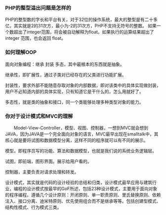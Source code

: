 ### PHP的整型溢出问题是怎样的
PHP的整型数的字长和平台有关，对于32位的操作系统，最大的整型是有二十多亿，其实就是2的31次方，最小为-2的31次方，PHP不支持无符号的整数。 如果一个数超出了integer范围，将会被自动解释为float。如果执行的运算结果超出了 integer 范围，也会返回 float。

### 如何理解OOP
面向对象编程：继承 封装 多态，其中最根本的东西就是抽象。<br/>

继承性，即扩展性，通过子类对已经存在的父类进行功能扩展。


封装性，要求外部不能随意存取对象的内部数据，即对该类中的具体实现做封装，用户不必知道内部的具体实现，只有知道它是干什么的，怎么用就好了。

多态性，就是类的抽象和接口，同一个类能够处理多种类型对象的能力。

### 你对于设计模式和MVC的理解
　　Model-View-Controller，模型、视图、控制器，一想到MVC就会想到JAVA，因为JAVA是一个完全面向对象的语言，MVC最早出现在smalltalk中，其核心就是要将试图和数据模型分离，这样不同的程序就可以有不同的展示。


模型，即程序员写的功能、算法和数据模型，也就是我们说的系统业务逻辑层。

试图，即前端，图形界面。展示给用户看的。

控制器，主要负责对请求处理和转发。

设计模式，其实就是代码的设计经验的总结和归类，设计模式最早应用与建筑行业，编程的设计模式按最早的GoF所述，包括23种设计模式，主要用于面向对象的程序编程。遵循几个设计原则：开闭原则、单一职责原则、里氏替换原则、依赖注入、接口分离、迪米特原则、优先使用组合而不是继承等等。包括创建型模式、结构性模式、行为模式三类。
